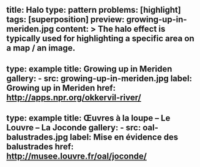 title: Halo
type: pattern
problems: [highlight]
tags: [superposition]
preview: growing-up-in-meriden.jpg
content: >
    The halo effect is typically used for highlighting a specific area on a map / an image. 
---
type: example
title: Growing up in Meriden
gallery: 
    - src: growing-up-in-meriden.jpg
      label: Growing up in Meriden 
      href: http://apps.npr.org/okkervil-river/
---
type: example
title: Œuvres à la loupe – Le Louvre – La Joconde
gallery: 
    - src: oal-balustrades.jpg
      label: Mise en évidence des balustrades 
      href: http://musee.louvre.fr/oal/joconde/
---     

